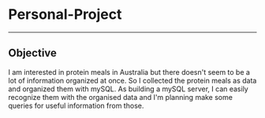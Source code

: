 # Personal-Project

----------------------------

## Objective
I am interested in protein meals in Australia but there doesn't seem to be a lot of information organized at once. So I collected the protein meals as data and organized them with mySQL.
As building a mySQL server, I can easily recognize them with the organised data and I'm planning make some queries for useful information from those.
